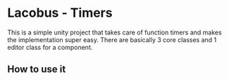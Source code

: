 
# Lacobus - Timers

This is a simple unity project that takes care of function timers and makes the implementation super easy. There are basically 3 core classes and 1 editor class for a component.



## How to use it

<p align = "center>
<iframe width="560" height="315" src="https://www.youtube-nocookie.com/embed/2yIAXi9c2ag?start=1" title="YouTube video player" frameborder="0" allow="accelerometer; autoplay; clipboard-write; encrypted-media; gyroscope; picture-in-picture" allowfullscreen></iframe>
</p>
